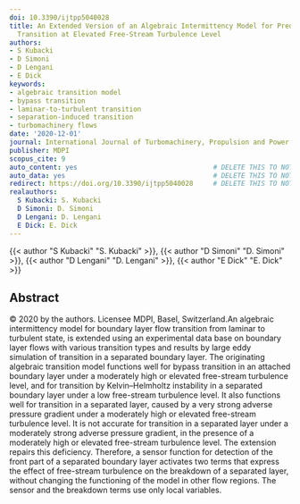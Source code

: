 ```yaml
---
doi: 10.3390/ijtpp5040028
title: An Extended Version of an Algebraic Intermittency Model for Prediction of Separation-Induced
  Transition at Elevated Free-Stream Turbulence Level
authors:
- S Kubacki
- D Simoni
- D Lengani
- E Dick
keywords:
- algebraic transition model
- bypass transition
- laminar-to-turbulent transition
- separation-induced transition
- turbomachinery flows
date: '2020-12-01'
journal: International Journal of Turbomachinery, Propulsion and Power
publisher: MDPI
scopus_cite: 9
auto_content: yes                                  # DELETE THIS TO NOT AUTO GENERATE CONTENT
auto_data: yes                                     # DELETE THIS TO NOT AUTO GENERATE METADATA
redirect: https://doi.org/10.3390/ijtpp5040028     # DELETE THIS TO NOT REDIRECT
realauthors:
  S Kubacki: S. Kubacki
  D Simoni: D. Simoni
  D Lengani: D. Lengani
  E Dick: E. Dick
---
```

{{< author "S Kubacki" "S. Kubacki" >}}, {{< author "D Simoni" "D. Simoni" >}}, {{< author "D Lengani" "D. Lengani" >}}, {{< author "E Dick" "E. Dick" >}}

## Abstract
© 2020 by the authors. Licensee MDPI, Basel, Switzerland.An algebraic intermittency model for boundary layer flow transition from laminar to turbulent state, is extended using an experimental data base on boundary layer flows with various transition types and results by large eddy simulation of transition in a separated boundary layer. The originating algebraic transition model functions well for bypass transition in an attached boundary layer under a moderately high or elevated free-stream turbulence level, and for transition by Kelvin–Helmholtz instability in a separated boundary layer under a low free-stream turbulence level. It also functions well for transition in a separated layer, caused by a very strong adverse pressure gradient under a moderately high or elevated free-stream turbulence level. It is not accurate for transition in a separated layer under a moderately strong adverse pressure gradient, in the presence of a moderately high or elevated free-stream turbulence level. The extension repairs this deficiency. Therefore, a sensor function for detection of the front part of a separated boundary layer activates two terms that express the effect of free-stream turbulence on the breakdown of a separated layer, without changing the functioning of the model in other flow regions. The sensor and the breakdown terms use only local variables.

